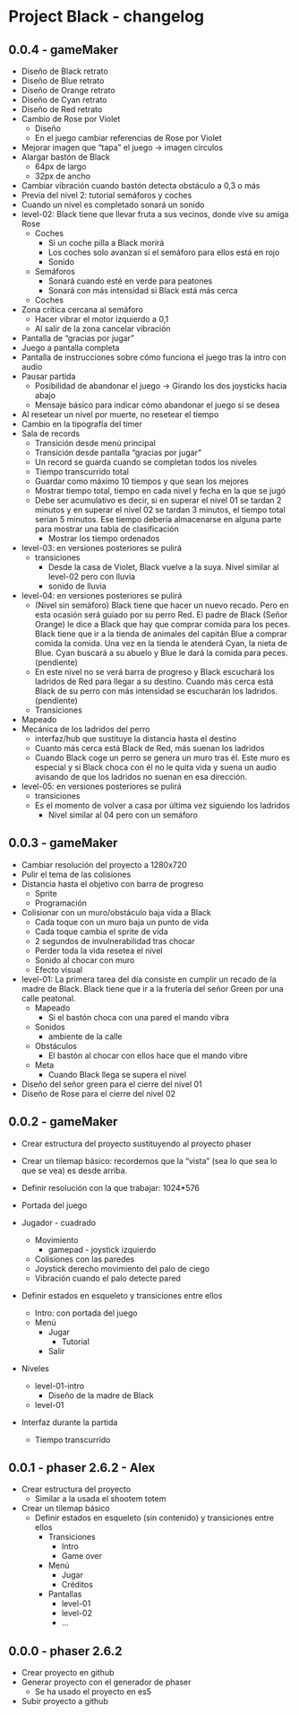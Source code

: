 # Project Black - changelog

## 0.0.4 - gameMaker
+ Diseño de Black retrato
+ Diseño de Blue retrato
+ Diseño de Orange retrato
+ Diseño de Cyan retrato
+ Diseño de Red retrato
+ Cambio de Rose por Violet
  + Diseño
  + En el juego cambiar referencias de Rose por Violet
+ Mejorar imagen que “tapa” el juego → imagen círculos
+ Alargar bastón de Black
  + 64px de largo
  + 32px de ancho
+ Cambiar vibración cuando bastón detecta obstáculo a 0,3 o más
+ Previa del nivel 2: tutorial semáforos y coches
+ Cuando un nivel es completado sonará un sonido
+ level-02: Black tiene que llevar fruta a sus vecinos, donde vive su amiga Rose
  + Coches
    + Si un coche pilla a Black morirá
    + Los coches solo avanzan si el semáforo para ellos está en rojo
    + Sonido
  + Semáforos
      + Sonará cuando esté en verde para peatones
      + Sonará con más intensidad si Black está más cerca
  + Coches
+ Zona crítica cercana al semáforo
  + Hacer vibrar el motor izquierdo a 0,1
  + Al salir de la zona cancelar vibración
+ Pantalla de “gracias por jugar”
+ Juego a pantalla completa
+ Pantalla de instrucciones sobre cómo funciona el juego tras la intro con audio
+ Pausar partida
  + Posibilidad de abandonar el juego → Girando los dos joysticks hacia abajo
  + Mensaje básico para indicar cómo abandonar el juego si se desea
+ Al resetear un nivel por muerte, no resetear el tiempo
+ Cambio en la tipografía del timer
+ Sala de records
  + Transición desde menú principal
  + Transición desde pantalla “gracias por jugar”
  + Un record se guarda cuando se completan todos los niveles
  + Tiempo transcurrido total
  + Guardar como máximo 10 tiempos y que sean los mejores
  + Mostrar tiempo total, tiempo en cada nivel y fecha en la que se jugó
  + Debe ser acumulativo es decir, si en superar el nivel 01 se tardan 2 minutos y en superar el nivel 02 se tardan 3 minutos, el tiempo total serían 5 minutos. Ese tiempo debería almacenarse en alguna parte para mostrar una tabla de clasificación
    + Mostrar los tiempo ordenados
+ level-03: en versiones posteriores se pulirá
  + transiciones
    + Desde la casa de Violet, Black vuelve a la suya. Nivel similar al level-02 pero con lluvia
    + sonido de lluvia
+ level-04: en versiones posteriores se pulirá
  + (Nivel sin semáforo) Black tiene que hacer un nuevo recado. Pero en esta ocasión será guiado por su perro Red. El padre de Black (Señor Orange) le dice a Black que hay que comprar comida para los peces. Black tiene que ir a la tienda de animales del capitán Blue a comprar comida la comida. Una vez en la tienda le atenderá Cyan, la nieta de Blue. Cyan buscará a su abuelo y Blue le dará la comida para peces. (pendiente)
  + En este nivel no se verá barra de progreso y Black escuchará los ladridos de Red para llegar a su destino. Cuando más cerca está Black de su perro con más intensidad se escucharán los ladridos. (pendiente)
  + Transiciones
+ Mapeado
+ Mecánica de los ladridos del perro
  + interfaz/hub que sustituye la distancia hasta el destino
  + Cuanto más cerca está Black de Red, más suenan los ladridos
  + Cuando Black coge un perro se genera un muro tras él. Este muro es especial y si Black choca con él no le quita vida y suena un audio avisando de que los ladridos no suenan en esa dirección.
+ level-05: en versiones posteriores se pulirá
  + transiciones
  + Es el momento de volver a casa por última vez siguiendo los ladridos
    + Nivel similar al 04 pero con un semáforo

## 0.0.3 - gameMaker

+ Cambiar resolución del proyecto a 1280x720
+ Pulir el tema de las colisiones
+ Distancia hasta el objetivo con barra de progreso
  + Sprite
  + Programación
+ Colisionar con un muro/obstáculo baja vida a Black
  + Cada toque con un muro baja un punto de vida
  + Cada toque cambia el sprite de vida
  + 2 segundos de invulnerabilidad tras chocar
  + Perder toda la vida resetea el nivel
  + Sonido al chocar con muro
  + Efecto visual
+ level-01: La primera tarea del día consiste en cumplir un recado de la madre de Black. Black tiene que ir a la frutería del señor Green por una calle peatonal.
  + Mapeado
    + Si el bastón choca con una pared el mando vibra
  + Sonidos
    + ambiente de la calle
  + Obstáculos
    + El bastón al chocar con ellos hace que el mando vibre
  + Meta
    + Cuando Black llega se supera el nivel
+ Diseño del señor green para el cierre del nivel 01
+ Diseño de Rose para el cierre del nivel 02

## 0.0.2 - gameMaker

+ Crear estructura del proyecto sustituyendo al proyecto phaser
+ Crear un tilemap básico: recordemos que la “vista” (sea lo que sea lo que se vea) es desde arriba.
+ Definir resolución con la que trabajar: 1024*576
+ Portada del juego
+ Jugador - cuadrado
  + Movimiento
    + gamepad - joystick izquierdo
  + Colisiones con las paredes
  + Joystick derecho movimiento del palo de ciego
  + Vibración cuando el palo detecte pared

+ Definir estados en esqueleto y transiciones entre ellos
  + Intro: con portada del juego
  + Menú
    + Jugar
      + Tutorial
    + Salir
+ Niveles
  + level-01-intro
    + Diseño de la madre de Black
  + level-01
+ Interfaz durante la partida
  + Tiempo transcurrido

## 0.0.1 - phaser 2.6.2 - Alex
+ Crear estructura del proyecto
  + Similar a la usada el shootem totem
+ Crear un tilemap básico
  + Definir estados en esqueleto (sin contenido) y
  transiciones entre ellos
    + Transiciones
      + Intro
      + Game over
    + Menú
      + Jugar
      + Créditos
    + Pantallas
      + level-01
      + level-02
      + …

## 0.0.0 - phaser 2.6.2
+ Crear proyecto en github
+ Generar proyecto con el generador de phaser
  + Se ha usado el proyecto en es5
+ Subir proyecto a github
